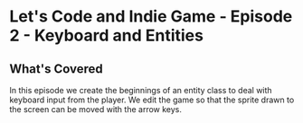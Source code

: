# Let's Code and Indie Game - Episode 2 - Keyboard and Entities

## What's Covered

In this episode we create the beginnings of an entity class to deal with keyboard input from the player. We edit the game so that the sprite drawn to the screen can be moved with the arrow keys.

